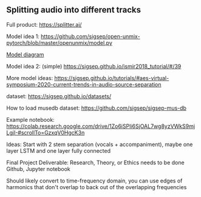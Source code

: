 ## Splitting audio into different tracks

Full product: https://splitter.ai/ 

Model idea 1: https://github.com/sigsep/open-unmix-pytorch/blob/master/openunmix/model.py

[Model diagram](https://pytorch.org/assets/images/sigsep_umx-diagram.png)

Model idea 2: (simple) https://sigsep.github.io/ismir2018_tutorial/#/39

More model ideas: 
https://sigsep.github.io/tutorials/#aes-virtual-symposium-2020-current-trends-in-audio-source-separation

dataset: https://sigsep.github.io/datasets/

How to load musedb dataset: https://github.com/sigsep/sigsep-mus-db

Example notebook:
https://colab.research.google.com/drive/1Zo6iSPIi6SjOAL7wg8yzVWkS9mjLgjI-#scrollTo=GzxqV0HgcK3n

Ideas: 
Start with 2 stem separation (vocals + accompaniment), maybe one layer LSTM and one layer fully connected

Final Project Deliverable:
Research, Theory, or Ethics needs to be done
Github, Jupyter notebook

Should likely convert to time-frequency domain, you can use edges of harmonics that don't overlap to back out of the overlapping frequencies


